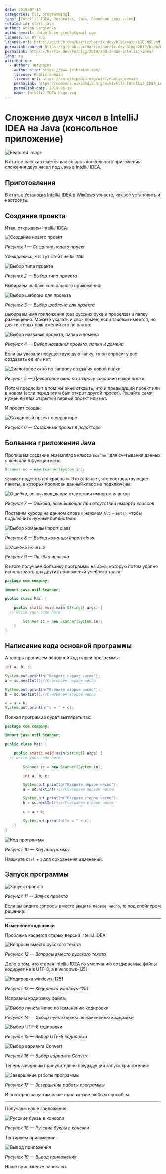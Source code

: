 ```yaml
---
date: 2019-07-15
categories: [it, programming]
tags: [IntelliJ IDEA, JetBrains, Java, Сложение двух чисел]
related-id: start-java
author: Anton Sergienko
author-email: anton.b.sergienko@gmail.com
license: CC BY 4.0
license-url: https://github.com/Harrix/harrix.dev/blob/main/LICENSE.md
permalink-source: https://github.com/Harrix/harrix.dev-blog-2019/blob/main/add-2-num-intellij-idea/add-2-num-intellij-idea.md
permalink: https://harrix.dev/ru/blog/2019/add-2-num-intellij-idea/
lang: ru
attribution:
  - author: JetBrains
    author-site: https://www.jetbrains.com/
    license: Public domain
    license-url: https://en.wikipedia.org/wiki/Public_domain
    permalink: https://commons.wikimedia.org/wiki/File:IntelliJ_IDEA_Logo.svg
    permalink-date: 2019-06-10
    name: IntelliJ IDEA Logo.svg
---
```


# Сложение двух чисел в IntelliJ IDEA на Java (консольное приложение)

![Featured image](featured-image.svg)

В статье рассказывается как создать консольного приложения сложения двух чисел под Java в IntelliJ IDEA.

## Приготовления

В статье [Установка IntelliJ IDEA в Windows](https://github.com/Harrix/harrix.dev-blog-2019/blob/main/install-intellij-idea/install-intellij-idea.md) <!-- https://harrix.dev/ru/blog/2019/install-intellij-idea/ --> узнаете, как всё установить и настроить.

## Создание проекта

Итак, открываем IntelliJ IDEA:

![Создание нового проект](img/new-project_01.png)

_Рисунок 1 — Создание нового проект_

Убеждаемся, что тут стоит не `No SDK`:

![Выбор типа проекта](img/new-project_02.png)

_Рисунок 2 — Выбор типа проекта_

Выбираем шаблон консольного приложения:

![Выбор шаблона для проекта](img/new-project_03.png)

_Рисунок 3 — Выбор шаблона для проекта_

Выбираем имя приложения (без русских букв и пробелов) и папку размещения. Можете указать и свой домен, если таковой имеется, но для тестовых приложений это не важно:

![Выбор названия проекта, папки и домена](img/new-project_04.png)

_Рисунок 4 — Выбор названия проекта, папки и домена_

Если вы указали несуществующую папку, то он спросит у вас: создавать ее или нет:

![Диалоговое окно по запросу создания новой папки](img/new-project_05.png)

_Рисунок 5 — Диалоговое окно по запросу создания новой папки_

Потом предложит в том же окне открыть, что и предыдущий проект или в новом (если перед этим был открыт другой проект). Решайте сами: нужен ли вам открытый первый проект или нет.

И проект создан:

![Созданный проект в редакторе](img/new-project_06.png)

_Рисунок 6 — Созданный проект в редакторе_

## Болванка приложения Java

Пропишем создание экземпляра класса `Scanner` для считывания данных с консоли в функции `main`:

```java
Scanner sc = new Scanner(System.in);
```

`Scanner` подсветится красным. Это означает, что соответствующие пакеты, в которых прописан данный класс не подключены:

![Ошибка, возникающая при отсутствии импорта классов](img/import_01.png)

_Рисунок 7 — Ошибка, возникающая при отсутствии импорта классов_

Поставим курсор на данном слове и нажмем `Alt` + `Enter`, чтобы подключить нужные библиотеки:

![Выбор команды Import class](img/import_02.png)

_Рисунок 8 — Выбор команды Import class_

![Ошибка исчезла](img/import_03.png)

_Рисунок 9 — Ошибка исчезла_

В итоге получаем болванку программы на Java, которую потом удобно использовать для других приложений учебного толка:

```java
package com.company;

import java.util.Scanner;

public class Main {

    public static void main(String[] args) {
  // write your code here

        Scanner sc = new Scanner(System.in);
    }
}
```

## Написание кода основной программы

А теперь пропишем основной код нашей программы:

```java
int a, b, c;

System.out.println("Введите первое число");
a = sc.nextInt();//Считываем первое число

System.out.println("Введите второе число");
b = sc.nextInt();//Считываем второе число

c = a + b;
System.out.println("c = " + c);
```

Полная программа будет выглядеть так:

```java
package com.company;

import java.util.Scanner;

public class Main {

    public static void main(String[] args) {
  // write your code here

        Scanner sc = new Scanner(System.in);

        int a, b, c;

        System.out.println("Введите первое число");
        a = sc.nextInt();//Считываем первое число

        System.out.println("Введите второе число");
        b = sc.nextInt();//Считываем второе число

        c = a + b;

        System.out.println("c = " + c);
    }
}
```

![Код программы](img/java.png)

_Рисунок 10 — Код программы_

Нажмите `Ctrl` + `S` для сохранения изменений.

## Запуск программы

![Запуск проекта](img/run_01.png)

_Рисунок 11 — Запуск проекта_

Если вы видите вопросы вместо `Введите первое число`, то под спойлером решение:

---

**Изменение кодировки** <!-- !details -->

Проблема касается старых версий IntelliJ IDEA:

![Вопросы вместо русского текста](img/error-encoding_01.png)

_Рисунок 12 — Вопросы вместо русского текста_

Дело в том, что старая IntelliJ IDEA по умолчанию создаваемые файлы кодирует не в UTF-8, а в windows-1251:

![Кодировка windows-1251](img/error-encoding_02.png)

_Рисунок 13 — Кодировка windows-1251_

Исправим кодировку файла:

![Выбор пункта меню по изменению кодировки](img/error-encoding_03.png)

_Рисунок 14 — Выбор пункта меню по изменению кодировки_

![Выбор UTF-8 кодировки](img/error-encoding_04.png)

_Рисунок 15 — Выбор UTF-8 кодировки_

![Выбор варианта Convert](img/error-encoding_05.png)

_Рисунок 16 — Выбор варианта Convert_

Теперь завершим принудительно предыдущий запуск приложения:

![Завершение работы программы](img/error-encoding_06.png)

_Рисунок 17 — Завершение работы программы_

И повторно запустим наше приложение любым способом.

---

Получаем наше приложение:

![Русские буквы в консоли](img/run_02.png)

_Рисунок 18 — Русские буквы в консоли_

Тестируем приложение:

![Вывод приложения](img/run_03.png)

_Рисунок 19 — Вывод приложения_

Наше приложение написано.

